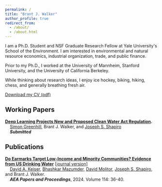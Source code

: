 ```yaml
---
permalink: /
title: "Brant J. Walker"
author_profile: true
redirect_from: 
  - /about/
  - /about.html
---
```


I am a Ph.D. Student and NSF Graduate Research Fellow at Yale University's School of the Environment. I am interested in environmental and natural resource economics, industrial organization, trade, and public finance.

Prior to my Ph.D., I worked at the University of Mannheim, Stanford University, and the University of California Berkeley. 

While thinking about research ideas, I enjoy ice hockey, biking, hiking, chess, and generally breathing fresh air.

[Download my CV (pdf)](https://brantjwalker.github.io/files/CV.pdf)

Working Papers
------

**[Deep Learning Projects New and Proposed Clean Water Act Regulation](https://brantjwalker.github.io/files/Papers/Clean_Water_Act_Deep_Learning_Main_Text_and_SM.pdf).**<br>
&nbsp;&nbsp;&nbsp;&nbsp;[Simon Greenhill](https://simondgreenhill.github.io/), Brant J. Walker, and [Joseph S. Shapiro](https://www.joseph-s-shapiro.com/) <br>
&nbsp;&nbsp;&nbsp;&nbsp;***Submitted***


Publications
------

**[Do Earmarks Target Low-Income and Minority Communities? Evidence from US Drinking Water](https://brantjwalker.github.io/files/Papers/SDWA_Earmarks_WP.pdf)** [[journal version]](https://www.aeaweb.org/articles?id=10.1257/pandp.20241009)<br>
&nbsp;&nbsp;&nbsp;&nbsp;[David A. Keiser](https://sites.google.com/site/dkeiserecon/home), [Bhashkar Mazumder](https://sites.google.com/view/bhash/home), [David Molitor](https://www.davidmolitor.com/), [Joseph S. Shapiro](https://www.joseph-s-shapiro.com/), and Brant J. Walker.<br>
&nbsp;&nbsp;&nbsp;&nbsp;***AEA Papers and Proceedings***, 2024. Volume 114: 36-40.

